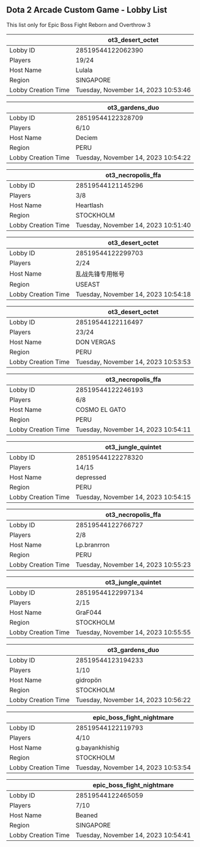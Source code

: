 ## Dota 2 Arcade Custom Game - Lobby List

This list only for Epic Boss Fight Reborn and Overthrow 3

|  | ot3_desert_octet |
| ------ | ------ |
| Lobby ID | 28519544122062390 |
| Players | 19/24 |
| Host Name | Lulala |
| Region | SINGAPORE |
| Lobby Creation Time | Tuesday, November 14, 2023 10:53:46 |


|  | ot3_gardens_duo |
| ------ | ------ |
| Lobby ID | 28519544122328709 |
| Players | 6/10 |
| Host Name | Deciem |
| Region | PERU |
| Lobby Creation Time | Tuesday, November 14, 2023 10:54:22 |


|  | ot3_necropolis_ffa |
| ------ | ------ |
| Lobby ID | 28519544121145296 |
| Players | 3/8 |
| Host Name | Heartlash |
| Region | STOCKHOLM |
| Lobby Creation Time | Tuesday, November 14, 2023 10:51:40 |


|  | ot3_desert_octet |
| ------ | ------ |
| Lobby ID | 28519544122299703 |
| Players | 2/24 |
| Host Name | 乱战先锋专用帐号 |
| Region | USEAST |
| Lobby Creation Time | Tuesday, November 14, 2023 10:54:18 |


|  | ot3_desert_octet |
| ------ | ------ |
| Lobby ID | 28519544122116497 |
| Players | 23/24 |
| Host Name | DON VERGAS |
| Region | PERU |
| Lobby Creation Time | Tuesday, November 14, 2023 10:53:53 |


|  | ot3_necropolis_ffa |
| ------ | ------ |
| Lobby ID | 28519544122246193 |
| Players | 6/8 |
| Host Name | COSMO EL GATO |
| Region | PERU |
| Lobby Creation Time | Tuesday, November 14, 2023 10:54:11 |


|  | ot3_jungle_quintet |
| ------ | ------ |
| Lobby ID | 28519544122278320 |
| Players | 14/15 |
| Host Name | depressed |
| Region | PERU |
| Lobby Creation Time | Tuesday, November 14, 2023 10:54:15 |


|  | ot3_necropolis_ffa |
| ------ | ------ |
| Lobby ID | 28519544122766727 |
| Players | 2/8 |
| Host Name | Lp.branrron |
| Region | PERU |
| Lobby Creation Time | Tuesday, November 14, 2023 10:55:23 |


|  | ot3_jungle_quintet |
| ------ | ------ |
| Lobby ID | 28519544122997134 |
| Players | 2/15 |
| Host Name | GraF044 |
| Region | STOCKHOLM |
| Lobby Creation Time | Tuesday, November 14, 2023 10:55:55 |


|  | ot3_gardens_duo |
| ------ | ------ |
| Lobby ID | 28519544123194233 |
| Players | 1/10 |
| Host Name | gidropön |
| Region | STOCKHOLM |
| Lobby Creation Time | Tuesday, November 14, 2023 10:56:22 |


|  | epic_boss_fight_nightmare |
| ------ | ------ |
| Lobby ID | 28519544122119793 |
| Players | 4/10 |
| Host Name | g.bayankhishig |
| Region | STOCKHOLM |
| Lobby Creation Time | Tuesday, November 14, 2023 10:53:54 |


|  | epic_boss_fight_nightmare |
| ------ | ------ |
| Lobby ID | 28519544122465059 |
| Players | 7/10 |
| Host Name | Beaned |
| Region | SINGAPORE |
| Lobby Creation Time | Tuesday, November 14, 2023 10:54:41 |


